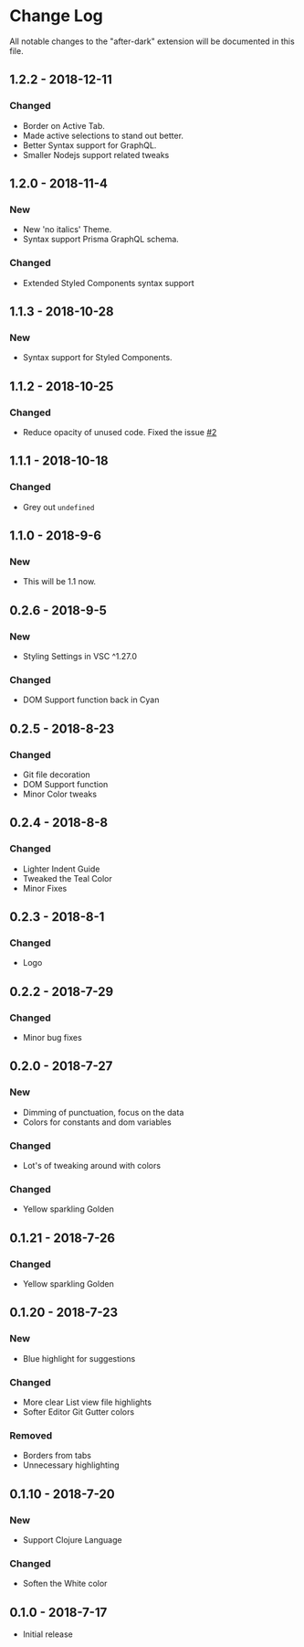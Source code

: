 # Change Log

All notable changes to the "after-dark" extension will be documented in this file.

## **1.2.2** - 2018-12-11

### Changed

- Border on Active Tab.
- Made active selections to stand out better.
- Better Syntax support for GraphQL.
- Smaller Nodejs support related tweaks

## **1.2.0** - 2018-11-4

### New

- New 'no italics' Theme.
- Syntax support Prisma GraphQL schema.

### Changed

- Extended Styled Components syntax support

## **1.1.3** - 2018-10-28

### New

- Syntax support for Styled Components.

## **1.1.2** - 2018-10-25

### Changed

- Reduce opacity of unused code. Fixed the issue [#2](https://github.com/sssmi/after-dark/issues/2)

## **1.1.1** - 2018-10-18

### Changed

- Grey out `undefined`

## **1.1.0** - 2018-9-6

### New

- This will be 1.1 now.

## **0.2.6** - 2018-9-5

### New

- Styling Settings in VSC ^1.27.0

### Changed

- DOM Support function back in Cyan

## **0.2.5** - 2018-8-23

### Changed

- Git file decoration
- DOM Support function
- Minor Color tweaks

## **0.2.4** - 2018-8-8

### Changed

- Lighter Indent Guide
- Tweaked the Teal Color
- Minor Fixes

## **0.2.3** - 2018-8-1

### Changed

- Logo

## **0.2.2** - 2018-7-29

### Changed

- Minor bug fixes

## **0.2.0** - 2018-7-27

### New

- Dimming of punctuation, focus on the data
- Colors for constants and dom variables

### Changed

- Lot's of tweaking around with colors

### Changed

- Yellow sparkling Golden

## **0.1.21** - 2018-7-26

### Changed

- Yellow sparkling Golden

## **0.1.20** - 2018-7-23

### New

- Blue highlight for suggestions

### Changed

- More clear List view file highlights
- Softer Editor Git Gutter colors

### Removed

- Borders from tabs
- Unnecessary highlighting

## **0.1.10** - 2018-7-20

### New

- Support Clojure Language

### Changed

- Soften the White color

## **0.1.0** - 2018-7-17

- Initial release
